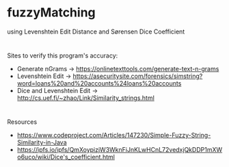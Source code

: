 # fuzzyMatching 
using Levenshtein Edit Distance and Sørensen Dice Coefficient
#
Sites to verify this program's accuracy: 
- Generate nGrams -> https://onlinetexttools.com/generate-text-n-grams
- Levenshtein Edit -> https://asecuritysite.com/forensics/simstring?word=loans%20and%20accounts%24loans%20accounts
- Dice and Levenshtein Edit -> http://cs.uef.fi/~zhao/Link/Similarity_strings.html
#
Resources
- https://www.codeproject.com/Articles/147230/Simple-Fuzzy-String-Similarity-in-Java
- https://ipfs.io/ipfs/QmXoypizjW3WknFiJnKLwHCnL72vedxjQkDDP1mXWo6uco/wiki/Dice's_coefficient.html
